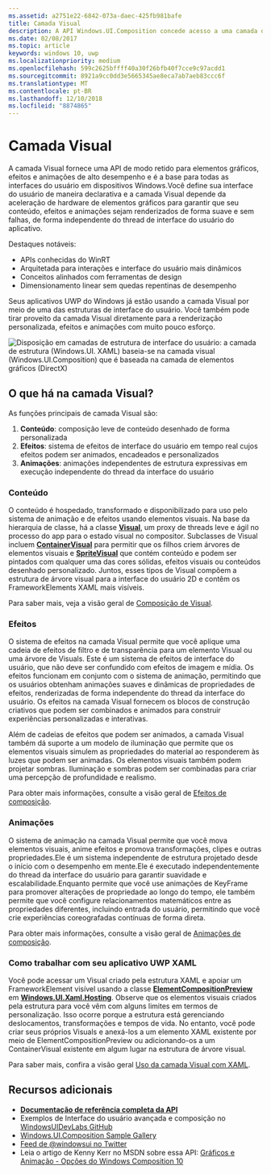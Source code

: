 ```yaml
---
ms.assetid: a2751e22-6842-073a-daec-425fb981bafe
title: Camada Visual
description: A API Windows.UI.Composition concede acesso a uma camada de composição entre a camada de estrutura (XAML) e a camada de elementos gráficos (DirectX).
ms.date: 02/08/2017
ms.topic: article
keywords: windows 10, uwp
ms.localizationpriority: medium
ms.openlocfilehash: 599c2625bffff40a30f26bfb40f7cce9c97acdd1
ms.sourcegitcommit: 8921a9cc0dd3e5665345ae8eca7ab7aeb83ccc6f
ms.translationtype: MT
ms.contentlocale: pt-BR
ms.lasthandoff: 12/10/2018
ms.locfileid: "8874865"
---
```

# <a name="visual-layer"></a>Camada Visual

A camada Visual fornece uma API de modo retido para elementos gráficos, efeitos e animações de alto desempenho e é a base para todas as interfaces do usuário em dispositivos Windows.Você define sua interface do usuário de maneira declarativa e a camada Visual depende da aceleração de hardware de elementos gráficos para garantir que seu conteúdo, efeitos e animações sejam renderizados de forma suave e sem falhas, de forma independente do thread de interface do usuário do aplicativo.

Destaques notáveis:

* APIs conhecidas do WinRT
* Arquitetada para interações e interface do usuário mais dinâmicos
* Conceitos alinhados com ferramentas de design
* Dimensionamento linear sem quedas repentinas de desempenho

Seus aplicativos UWP do Windows já estão usando a camada Visual por meio de uma das estruturas de interface do usuário. Você também pode tirar proveito da camada Visual diretamente para a renderização personalizada, efeitos e animações com muito pouco esforço.

![Disposição em camadas de estrutura de interface do usuário: a camada de estrutura (Windows.UI. XAML) baseia-se na camada visual (Windows.UI.Composition) que é baseada na camada de elementos gráficos (DirectX)](images/layers-win-ui-composition.png)

## <a name="whats-in-the-visual-layer"></a>O que há na camada Visual?

As funções principais de camada Visual são:

1. **Conteúdo**: composição leve de conteúdo desenhado de forma personalizada
1. **Efeitos**: sistema de efeitos de interface do usuário em tempo real cujos efeitos podem ser animados, encadeados e personalizados
1. **Animações**: animações independentes de estrutura expressivas em execução independente do thread da interface do usuário

### <a name="content"></a>Conteúdo

O conteúdo é hospedado, transformado e disponibilizado para uso pelo sistema de animação e de efeitos usando elementos visuais. Na base da hierarquia de classe, há a classe [**Visual**](https://msdn.microsoft.com/library/windows/apps/Dn706858), um proxy de threads leve e ágil no processo do app para o estado visual no compositor. Subclasses de Visual incluem [**ContainerVisual**](https://msdn.microsoft.com/library/windows/apps/Dn706810) para permitir que os filhos criem árvores de elementos visuais e [**SpriteVisual**](https://msdn.microsoft.com/library/windows/apps/Mt589433) que contém conteúdo e podem ser pintados com qualquer uma das cores sólidas, efeitos visuais ou conteúdos desenhado personalizado. Juntos, esses tipos de Visual compõem a estrutura de árvore visual para a interface do usuário 2D e contêm os FrameworkElements XAML mais visíveis.

Para saber mais, veja a visão geral de [Composição de Visual](composition-visual-tree.md).

### <a name="effects"></a>Efeitos

O sistema de efeitos na camada Visual permite que você aplique uma cadeia de efeitos de filtro e de transparência para um elemento Visual ou uma árvore de Visuals. Este é um sistema de efeitos de interface do usuário, que não deve ser confundido com efeitos de imagem e mídia. Os efeitos funcionam em conjunto com o sistema de animação, permitindo que os usuários obtenham animações suaves e dinâmicas de propriedades de efeitos, renderizadas de forma independente do thread da interface do usuário. Os efeitos na camada Visual fornecem os blocos de construção criativos que podem ser combinados e animados para construir experiências personalizadas e interativas.

Além de cadeias de efeitos que podem ser animados, a camada Visual também dá suporte a um modelo de iluminação que permite que os elementos visuais simulem as propriedades do material ao responderem às luzes que podem ser animadas. Os elementos visuais também podem projetar sombras. Iluminação e sombras podem ser combinadas para criar uma percepção de profundidade e realismo.

Para obter mais informações, consulte a visão geral de [Efeitos de composição](composition-effects.md).

### <a name="animations"></a>Animações

O sistema de animação na camada Visual permite que você mova elementos visuais, anime efeitos e promova transformações, clipes e outras propriedades.Ele é um sistema independente de estrutura projetado desde o início com o desempenho em mente.Ele é executado independentemente do thread da interface do usuário para garantir suavidade e escalabilidade.Enquanto permite que você use animações de KeyFrame para promover alterações de propriedade ao longo do tempo, ele também permite que você configure relacionamentos matemáticos entre as propriedades diferentes, incluindo entrada do usuário, permitindo que você crie experiências coreografadas contínuas de forma direta.

Para obter mais informações, consulte a visão geral de [Animações de composição](composition-animation.md).

### <a name="working-with-your-xaml-uwp-app"></a>Como trabalhar com seu aplicativo UWP XAML

Você pode acessar um Visual criado pela estrutura XAML e apoiar um FrameworkElement visível usando a classe [**ElementCompositionPreview**](https://msdn.microsoft.com/library/windows/apps/Mt608976) em [**Windows.UI.Xaml.Hosting**](https://msdn.microsoft.com/library/windows/apps/Hh701908). Observe que os elementos visuais criados pela estrutura para você vêm com alguns limites em termos de personalização. Isso ocorre porque a estrutura está gerenciando deslocamentos, transformações e tempos de vida. No entanto, você pode criar seus próprios Visuals e anexá-los a um elemento XAML existente por meio de ElementCompositionPreview ou adicionando-os a um ContainerVisual existente em algum lugar na estrutura de árvore visual.

Para saber mais, confira a visão geral [Uso da camada Visual com XAML](using-the-visual-layer-with-xaml.md).

## <a name="additional-resources"></a>Recursos adicionais

* [**Documentação de referência completa da API**](https://msdn.microsoft.com/library/windows/apps/Dn706878)
* Exemplos de Interface do usuário avançada e composição no [WindowsUIDevLabs GitHub](https://github.com/microsoft/windowsuidevlabs)
* [Windows.UI.Composition Sample Gallery](https://aka.ms/winuiapp)
* [Feed de @windowsui no Twitter ](https://twitter.com/windowsui)
* Leia o artigo de Kenny Kerr no MSDN sobre essa API: [Gráficos e Animação - Opções do Windows Composition 10](https://msdn.microsoft.com/magazine/mt590968)
